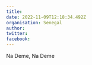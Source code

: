 ```yaml
---
title: 
date: 2022-11-09T12:18:34.492Z
organisation: Senegal
author: 
twitter: 
facebook: 
---
```


Na Deme, Na Deme